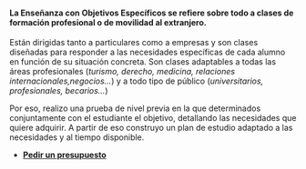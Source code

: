 #### La Enseñanza con Objetivos Específicos se refiere sobre todo a clases de formación profesional o de  movilidad al extranjero.

Están dirigidas tanto a particulares como a empresas y son clases diseñadas para responder a las necesidades específicas de cada alumno en función de su situación concreta. Son clases adaptables a todas las áreas profesionales (*turismo, derecho, medicina, relaciones internacionales,negocios…*) y a todo tipo de público (*universitarios, profesionales, becarios…*)

Por eso, realizo una prueba de nivel previa en la que determinados conjuntamente con el estudiante el objetivo, detallando las necesidades que quiere adquirir. A partir de eso construyo un plan de estudio adaptado a las necesidades y al tiempo disponible.

- <a href="https://goo.gl/forms/J8FFLeCxKEuWTSye2" onclick="window.open(this.href, 'presupuesto', 'width=800,height=600'); return false;"><i class="fa fa-file-text-o" aria-hidden="true"></i>
 **Pedir un presupuesto**</a>
